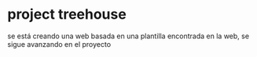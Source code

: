 # project treehouse

se está creando una web basada en una plantilla encontrada en la web, se sigue avanzando en el proyecto 